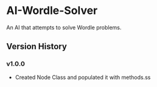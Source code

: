 # AI-Wordle-Solver
An AI that attempts to solve Wordle problems.

## Version History
### v1.0.0

- Created Node Class and populated it with methods.ss